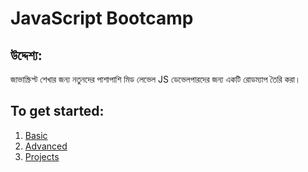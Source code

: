 # JavaScript Bootcamp

## উদ্দেশ্য:
জাভাস্ক্রিপ্ট শেখার জন্য নতুনদের পাশাপাশি মিড লেভেল JS ডেভেলপারদের জন্য একটি রোডম্যাপ তৈরি করা।

## To get started:
1. [Basic](basic)
2. [Advanced](advanced)
3. [Projects](projects)

